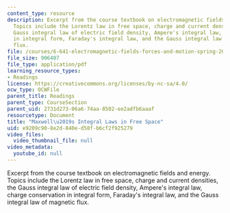 ```yaml
---
content_type: resource
description: Excerpt from the course textbook on electromagnetic fields and energy.
  Topics include the Lorentz law in free space, charge and current densities, the
  Gauss integral law of electric field density, Ampere's integral law, charge conservation
  in integral form, Faraday's integral law, and the Gauss integral law of magnetic
  flux.
file: /courses/6-641-electromagnetic-fields-forces-and-motion-spring-2005/e9209c908e2d840ed58fb6cf2f925279_01.pdf
file_size: 906407
file_type: application/pdf
learning_resource_types:
- Readings
license: https://creativecommons.org/licenses/by-nc-sa/4.0/
ocw_type: OCWFile
parent_title: Readings
parent_type: CourseSection
parent_uid: 2731d273-06a6-74aa-8502-ee2adfb6aaaf
resourcetype: Document
title: "Maxwell\u2019s Integral Laws in Free Space"
uid: e9209c90-8e2d-840e-d58f-b6cf2f925279
video_files:
  video_thumbnail_file: null
video_metadata:
  youtube_id: null
---
```

Excerpt from the course textbook on electromagnetic fields and energy. Topics include the Lorentz law in free space, charge and current densities, the Gauss integral law of electric field density, Ampere's integral law, charge conservation in integral form, Faraday's integral law, and the Gauss integral law of magnetic flux.